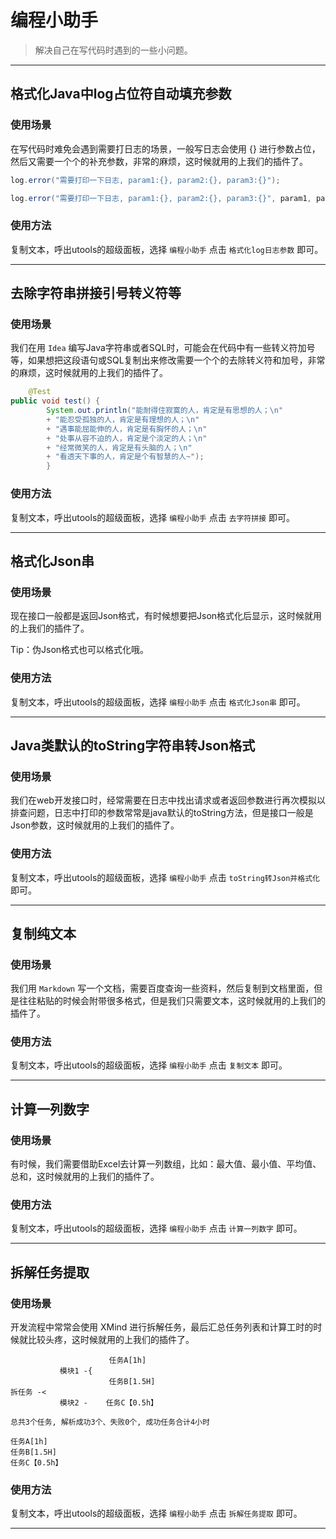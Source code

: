 # 编程小助手

> 解决自己在写代码时遇到的一些小问题。

---

## 格式化Java中log占位符自动填充参数

### 使用场景

在写代码时难免会遇到需要打日志的场景，一般写日志会使用 {} 进行参数占位，然后又需要一个个的补充参数，非常的麻烦，这时候就用的上我们的插件了。

```java
log.error("需要打印一下日志, param1:{}, param2:{}, param3:{}");
```

```java
log.error("需要打印一下日志, param1:{}, param2:{}, param3:{}", param1, param2, param3);
```

### 使用方法

复制文本，呼出utools的超级面板，选择 `编程小助手` 点击 `格式化log日志参数` 即可。

---

## 去除字符串拼接引号转义符等

### 使用场景

我们在用 `Idea` 编写Java字符串或者SQL时，可能会在代码中有一些转义符加号等，如果想把这段语句或SQL复制出来修改需要一个个的去除转义符和加号，非常的麻烦，这时候就用的上我们的插件了。

```java
    @Test
public void test() {
        System.out.println("能耐得住寂寞的人，肯定是有思想的人；\n"
        + "能忍受孤独的人，肯定是有理想的人；\n"
        + "遇事能屈能伸的人，肯定是有胸怀的人；\n"
        + "处事从容不迫的人，肯定是个淡定的人；\n"
        + "经常微笑的人，肯定是有头脑的人；\n"
        + "看透天下事的人，肯定是个有智慧的人~");
        }
```

### 使用方法

复制文本，呼出utools的超级面板，选择 `编程小助手` 点击 `去字符拼接` 即可。

---

## 格式化Json串

### 使用场景

现在接口一般都是返回Json格式，有时候想要把Json格式化后显示，这时候就用的上我们的插件了。

Tip：伪Json格式也可以格式化哦。

### 使用方法

复制文本，呼出utools的超级面板，选择 `编程小助手` 点击 `格式化Json串` 即可。

---

## Java类默认的toString字符串转Json格式

### 使用场景

我们在web开发接口时，经常需要在日志中找出请求或者返回参数进行再次模拟以排查问题，日志中打印的参数常常是java默认的toString方法，但是接口一般是Json参数，这时候就用的上我们的插件了。

### 使用方法

复制文本，呼出utools的超级面板，选择 `编程小助手` 点击 `toString转Json并格式化` 即可。

---

## 复制纯文本

### 使用场景

我们用 `Markdown` 写一个文档，需要百度查询一些资料，然后复制到文档里面，但是往往粘贴的时候会附带很多格式，但是我们只需要文本，这时候就用的上我们的插件了。

### 使用方法

复制文本，呼出utools的超级面板，选择 `编程小助手` 点击 `复制文本` 即可。

---

## 计算一列数字

### 使用场景

有时候，我们需要借助Excel去计算一列数组，比如：最大值、最小值、平均值、总和，这时候就用的上我们的插件了。

### 使用方法

复制文本，呼出utools的超级面板，选择 `编程小助手` 点击 `计算一列数字` 即可。

---

## 拆解任务提取

### 使用场景

开发流程中常常会使用 XMind 进行拆解任务，最后汇总任务列表和计算工时的时候就比较头疼，这时候就用的上我们的插件了。

```
                      任务A[1h]
           模块1 -{
                      任务B[1.5H]
拆任务 -<
           模块2 -    任务C【0.5h】
```

```
总共3个任务, 解析成功3个、失败0个, 成功任务合计4小时

任务A[1h]
任务B[1.5H]
任务C【0.5h】
```


### 使用方法

复制文本，呼出utools的超级面板，选择 `编程小助手` 点击 `拆解任务提取` 即可。

---